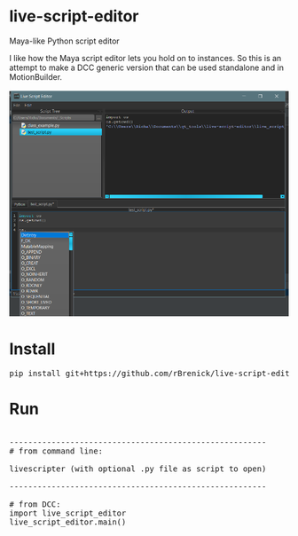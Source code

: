 # live-script-editor
Maya-like Python script editor

I like how the Maya script editor lets you hold on to instances. So this is an attempt to make a DCC generic version that can be used standalone and in MotionBuilder.

![tool screenshot](docs/tool_screenshot.png)

# Install
<pre>
pip install git+https://github.com/rBrenick/live-script-editor
</pre>

# Run
<pre>

-------------------------------------------------------
# from command line:

livescripter (with optional .py file as script to open)

-------------------------------------------------------

# from DCC:
import live_script_editor
live_script_editor.main()

</pre>
